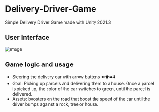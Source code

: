 # Delivery-Driver-Game
Simple Delivery Driver Game made with Unity 2021.3
## User Interface
![image](https://user-images.githubusercontent.com/44570841/222194090-c05e424a-730c-43a2-a4ec-5ea597617738.png)

## Game logic and usage
- Steering the delivery car with arrow buttons ⬅️⬆️➡️⬇️
- Goal: Picking up parcels and delivering them to a house. 
Once a parcel is picked up, the color of the car switches to green, until the parcel is delivered.
- Assets: boosters on the road that boost the speed of the car until the driver bumps against a rock, tree or house.
